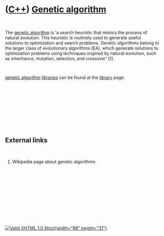 



 

 

 

 

 

([C++](Cpp.htm)) [Genetic algorithm](CppGeneticAlgorithm.htm)
=============================================================

 

The [genetic algorithm](CppGeneticAlgorithm.htm) is 'a search heuristic
that mimics the process of natural evolution. This heuristic is
routinely used to generate useful solutions to optimization and search
problems. Genetic algorithms belong to the larger class of evolutionary
algorithms (EA), which generate solutions to optimization problems using
techniques inspired by natural evolution, such as inheritance, mutation,
selection, and crossover' \[1\].

 

[genetic algorithm](CppGeneticAlgorithm.htm) [libraries](CppLibrary.htm)
can be found at the [library](CppLibrary.htm) page.

 

 

 

 

 

External links
--------------

 

1.  Wikipedia page about genetic algorithms

 

 

 

 

 





 

[![Valid XHTML 1.0 Strict](valid-xhtml10.png){width="88"
height="31"}](http://validator.w3.org/check?uri=referer)
